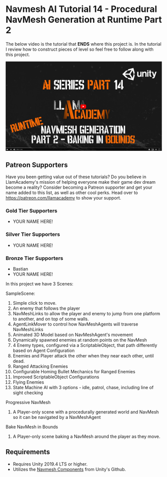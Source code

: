 # Navmesh AI Tutorial 14 - Procedural NavMesh Generation at Runtime Part 2
The below video is the tutorial that **ENDS** where this project is. In the tutorial I review how to construct pieces of level so feel free to follow along with this project.

[![Youtube Tutorial](./Video%20Screenshot.png)](https://youtu.be/hC27myJAmM4&ref=github)


## Patreon Supporters
Have you been getting value out of these tutorials? Do you believe in LlamAcademy's mission of helping everyone make their game dev dream become a reality? Consider becoming a Patreon supporter and get your name added to this list, as well as other cool perks.
Head over to https://patreon.com/llamacademy to show your support.

### Gold Tier Supporters
* YOUR NAME HERE!

### Silver Tier Supporters
* YOUR NAME HERE!

### Bronze Tier Supporters
* Bastian
* YOUR NAME HERE!

In this project we have 3 Scenes:

SampleScene:
1. Simple click to move.
2. An enemy that follows the player
3. NavMeshLinks to allow the player and enemy to jump from one platform to another, and on top of some walls.
4. AgentLinkMover to control how NavMeshAgents will traverse NavMeshLinks
5. Animated 3D Model based on NavMeshAgent's movement
6. Dynamically spawned enemies at random points on the NavMesh
7. 4 Enemy types, configured via a ScriptableObject, that path differently based on Agent Configuration
8. Enemies and Player attack the other when they near each other, until dead.
9. Ranged Attacking Enemies
10. Configurable Homing Bullet Mechanics for Ranged Enemies
11. Improved ScriptableObject Configurations
12. Flying Enemies
13. State Machine AI with 3 options - idle, patrol, chase, including line of sight checking

Progressive NavMesh
1. A Player-only scene with a procedurally generated world and NavMesh so it can be navigated by a NavMeshAgent

Bake NavMesh in Bounds
1. A Player-only scene baking a NavMesh around the player as they move.

## Requirements
* Requires Unity 2019.4 LTS or higher. 
* Utilizes the [Navmesh Components](https://github.com/Unity-Technologies/NavMeshComponents) from Unity's Github.
